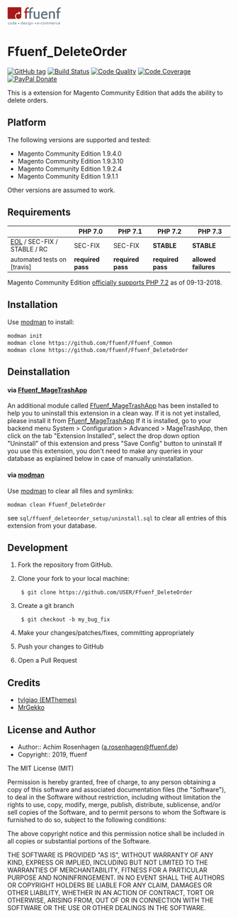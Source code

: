 <a href="http://www.ffuenf.de" title="ffuenf - code • design • e-commerce"><img src="https://github.com/ffuenf/Ffuenf_Common/blob/master/skin/adminhtml/default/default/ffuenf/ffuenf.png" alt="ffuenf - code • design • e-commerce" /></a>

Ffuenf_DeleteOrder
==================
[![GitHub tag](https://img.shields.io/github/tag/ffuenf/Ffuenf_DeleteOrder.svg)](https://github.com/ffuenf/Ffuenf_DeleteOrder)
[![Build Status](https://img.shields.io/travis/ffuenf/Ffuenf_DeleteOrder.svg)](https://travis-ci.org/ffuenf/Ffuenf_DeleteOrder)
[![Code Quality](https://scrutinizer-ci.com/g/ffuenf/Ffuenf_DeleteOrder/badges/quality-score.png)](https://scrutinizer-ci.com/g/ffuenf/Ffuenf_DeleteOrder)
[![Code Coverage](https://scrutinizer-ci.com/g/ffuenf/Ffuenf_DeleteOrder/badges/coverage.png)](https://scrutinizer-ci.com/g/ffuenf/Ffuenf_DeleteOrder)
[![PayPal Donate](https://img.shields.io/badge/paypal-donate-blue.svg)](https://www.paypal.com/cgi-bin/webscr?cmd=_s-xclick&hosted_button_id=J2PQS2WLT2Y8W&item_name=Magento%20Extension%3a%20Ffuenf_DeleteOrder&item_number=Ffuenf_DeleteOrder&currency_code=EUR)

This is a extension for Magento Community Edition that adds the ability to delete orders.

Platform
--------

The following versions are supported and tested:

* Magento Community Edition 1.9.4.0
* Magento Community Edition 1.9.3.10
* Magento Community Edition 1.9.2.4
* Magento Community Edition 1.9.1.1

Other versions are assumed to work.

Requirements
------------

|                                                                               | PHP 7.0           | PHP 7.1              | PHP 7.2              | PHP 7.3              |
| ----------------------------------------------------------------------------- | ----------------- | -------------------- | -------------------- | -------------------- |
| [EOL](https://secure.php.net/supported-versions.php) / SEC-FIX / STABLE / RC  | SEC-FIX           | SEC-FIX              | **STABLE**           | **STABLE**           |
| automated tests on [travis]                                                   | **required pass** | **required pass**    | **required pass**    | **allowed failures** |

Magento Community Edition [officially supports PHP 7.2](https://magento.com/tech-resources/download#download2240) as of 09-13-2018.

Installation
------------

Use [modman](https://github.com/colinmollenhour/modman) to install:
```
modman init
modman clone https://github.com/ffuenf/Ffuenf_Common
modman clone https://github.com/ffuenf/Ffuenf_DeleteOrder
```

Deinstallation
--------------

#### via [Ffuenf_MageTrashApp](https://github.com/ffuenf/Ffuenf_MageTrashApp)

An additional module called [Ffuenf_MageTrashApp](https://github.com/ffuenf/Ffuenf_MageTrashApp) has been installed to help you to uninstall this extension in a clean way.
If it is not yet installed, please install it from [Ffuenf_MageTrashApp](https://github.com/ffuenf/Ffuenf_MageTrashApp)
If it is installed, go to your backend menu System > Configuration > Advanced > MageTrashApp, then click on the tab "Extension Installed", select the drop down option "Uninstall" of this extension and press "Save Config" button to uninstall
If you use this extension, you don't need to make any queries in your database as explained below in case of manually uninstallation.

#### via [modman](https://github.com/colinmollenhour/modman)

Use [modman](https://github.com/colinmollenhour/modman) to clear all files and symlinks:
```
modman clean Ffuenf_DeleteOrder
```
see `sql/ffuenf_deleteorder_setup/uninstall.sql` to clear all entries of this extension from your database.

Development
-----------
1. Fork the repository from GitHub.
2. Clone your fork to your local machine:

        $ git clone https://github.com/USER/Ffuenf_DeleteOrder

3. Create a git branch

        $ git checkout -b my_bug_fix

4. Make your changes/patches/fixes, committing appropriately
5. Push your changes to GitHub
6. Open a Pull Request

Credits
-------

* [tvlgiao (EMThemes)](http://www.emthemes.com)
* [MrGekko](https://github.com/MrGekko)

License and Author
------------------

- Author:: Achim Rosenhagen (<a.rosenhagen@ffuenf.de>)
- Copyright:: 2019, ffuenf

The MIT License (MIT)

Permission is hereby granted, free of charge, to any person obtaining a copy
of this software and associated documentation files (the "Software"), to deal
in the Software without restriction, including without limitation the rights
to use, copy, modify, merge, publish, distribute, sublicense, and/or sell
copies of the Software, and to permit persons to whom the Software is
furnished to do so, subject to the following conditions:

The above copyright notice and this permission notice shall be included in all
copies or substantial portions of the Software.

THE SOFTWARE IS PROVIDED "AS IS", WITHOUT WARRANTY OF ANY KIND, EXPRESS OR
IMPLIED, INCLUDING BUT NOT LIMITED TO THE WARRANTIES OF MERCHANTABILITY,
FITNESS FOR A PARTICULAR PURPOSE AND NONINFRINGEMENT. IN NO EVENT SHALL THE
AUTHORS OR COPYRIGHT HOLDERS BE LIABLE FOR ANY CLAIM, DAMAGES OR OTHER
LIABILITY, WHETHER IN AN ACTION OF CONTRACT, TORT OR OTHERWISE, ARISING FROM,
OUT OF OR IN CONNECTION WITH THE SOFTWARE OR THE USE OR OTHER DEALINGS IN THE
SOFTWARE.